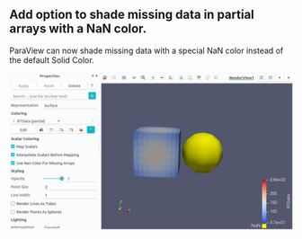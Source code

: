 ## Add option to shade missing data in partial arrays with a NaN color.

ParaView can now shade missing data with a special NaN color instead of the default
Solid Color.

![Illustration that shows applying NaN colors for missing data arrays](add-option-to-use-nan-color-for-partial-arrays.png)
